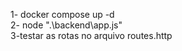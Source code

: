 
1- docker compose up -d      
2- node ".\backend\app.js"        
3-testar as rotas no arquivo routes.http      
